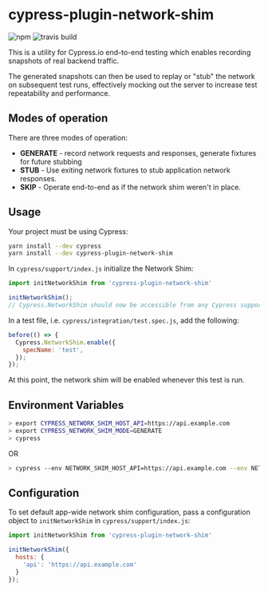 # cypress-plugin-network-shim

![npm](https://img.shields.io/npm/v/cypress-plugin-network-shim.svg)
![travis build](https://img.shields.io/travis/amcgee/cypress-plugin-network-shim.svg)

This is a utility for Cypress.io end-to-end testing which enables recording snapshots of real backend traffic.

The generated snapshots can then be used to replay or "stub" the network on subsequent test runs, effectively mocking out the server to increase test repeatability and performance.

## Modes of operation

There are three modes of operation:

* **GENERATE** - record network requests and responses, generate fixtures for future stubbing
* **STUB** - Use exiting network fixtures to stub application network responses.
* **SKIP** - Operate end-to-end as if the network shim weren't in place.

## Usage

Your project must be using Cypress:

```sh
yarn install --dev cypress
yarn install --dev cypress-plugin-network-shim
```

In `cypress/support/index.js` initialize the Network Shim:

```js
import initNetworkShim from 'cypress-plugin-network-shim'

initNetworkShim();
// Cypress.NetworkShim should now be accessible from any Cypress support or test file
```

In a test file, i.e. `cypress/integration/test.spec.js`, add the following:

```js
before(() => {
  Cypress.NetworkShim.enable({
    specName: 'test',
  });
});
```

At this point, the network shim will be enabled whenever this test is run.

## Environment Variables

```sh
> export CYPRESS_NETWORK_SHIM_HOST_API=https://api.example.com
> export CYPRESS_NETWORK_SHIM_MODE=GENERATE
> cypress
```

OR
```sh
> cypress --env NETWORK_SHIM_HOST_API=https://api.example.com --env NETWORK_SHIM_MODE=GENERATE
```


## Configuration

To set default app-wide network shim configuration, pass a configuration object to `initNetworkShim` in `cypress/support/index.js`:

```js
import initNetworkShim from 'cypress-plugin-network-shim'

initNetworkShim({
  hosts: {
    'api': 'https://api.example.com'
  }
});
```
